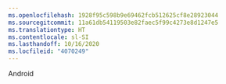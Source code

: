 ```yaml
---
ms.openlocfilehash: 1928f95c598b9e69462fcb512625cf8e28923044
ms.sourcegitcommit: 11a61db54119503e82faec5f99c4273e8d1247e5
ms.translationtype: HT
ms.contentlocale: sl-SI
ms.lasthandoff: 10/16/2020
ms.locfileid: "4070249"
---
```

Android